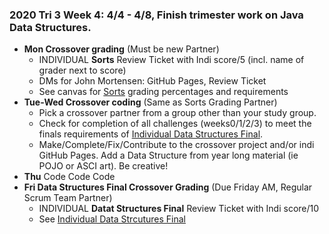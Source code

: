 ### **2020 Tri 3 Week 4: 4/4 - 4/8**, Finish trimester work on Java Data Structures.
* **Mon Crossover grading** (Must be new Partner)
    * INDIVIDUAL **Sorts** Review Ticket with Indi score/5 (incl. name of grader next to score)
    * DMs for John Mortensen: GitHub Pages, Review Ticket
    * See canvas for [Sorts](https://poway.instructure.com/courses/112339/assignments/2077454) grading percentages and requirements 
* **Tue-Wed Crossover coding** (Same as Sorts Grading Partner)
    * Pick a crossover partner from a group other than your study group.  
    * Check for completion of all challenges (weeks0/1/2/3) to meet the finals requirements of [Individual Data Structures Final](https://poway.instructure.com/courses/112339/assignments/2077455).
    * Make/Complete/Fix/Contribute to the crossover project and/or indi GitHub Pages. Add a Data Structure from year long material (ie POJO or ASCI art).  Be creative!
* **Thu** Code Code Code
* **Fri Data Structures Final Crossover Grading** (Due Friday AM, Regular Scrum Team Partner)
    * INDIVIDUAL **Datat Structures Final** Review Ticket with Indi score/10
    * See [Individual Data Strcutures Final](https://poway.instructure.com/courses/112339/assignments/2077455) 
